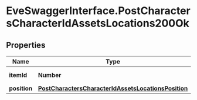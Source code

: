 # EveSwaggerInterface.PostCharactersCharacterIdAssetsLocations200Ok

## Properties
Name | Type | Description | Notes
------------ | ------------- | ------------- | -------------
**itemId** | **Number** | item_id integer | 
**position** | [**PostCharactersCharacterIdAssetsLocationsPosition**](PostCharactersCharacterIdAssetsLocationsPosition.md) |  | 


